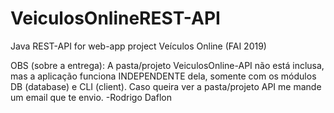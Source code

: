 ﻿# VeiculosOnlineREST-API
 Java REST-API for web-app project Veículos Online (FAI 2019)

OBS (sobre a entrega):
A pasta/projeto VeiculosOnline-API não está inclusa, mas a aplicação funciona INDEPENDENTE dela, somente com os módulos DB (database) e CLI (client). Caso queira ver a pasta/projeto API me mande um email que te envio. -Rodrigo Daflon
